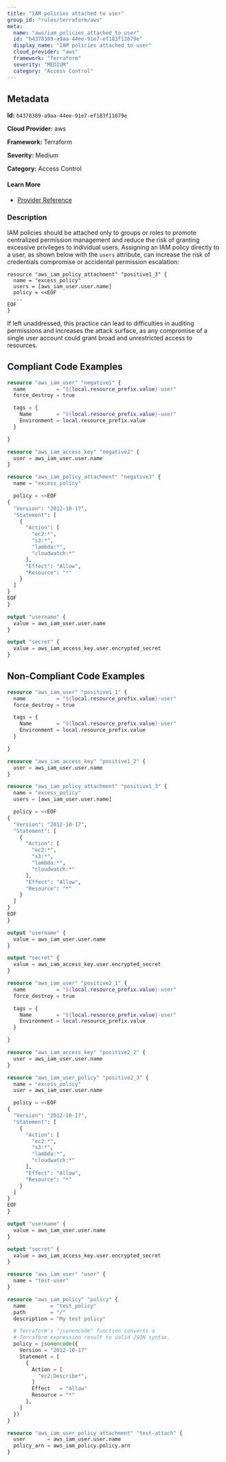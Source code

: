 ```yaml
---
title: "IAM policies attached to user"
group_id: "rules/terraform/aws"
meta:
  name: "aws/iam_policies_attached_to_user"
  id: "b4378389-a9aa-44ee-91e7-ef183f11079e"
  display_name: "IAM policies attached to user"
  cloud_provider: "aws"
  framework: "Terraform"
  severity: "MEDIUM"
  category: "Access Control"
---
```

## Metadata

**Id:** `b4378389-a9aa-44ee-91e7-ef183f11079e`

**Cloud Provider:** aws

**Framework:** Terraform

**Severity:** Medium

**Category:** Access Control

#### Learn More

 - [Provider Reference](https://registry.terraform.io/providers/hashicorp/aws/latest/docs/resources/iam_policy_attachment)

### Description

 IAM policies should be attached only to groups or roles to promote centralized permission management and reduce the risk of granting excessive privileges to individual users. Assigning an IAM policy directly to a user, as shown below with the `users` attribute, can increase the risk of credentials compromise or accidental permission escalation:

```
resource "aws_iam_policy_attachment" "positive1_3" {
  name = "excess_policy"
  users = [aws_iam_user.user.name]
  policy = <<EOF
  ...
EOF
}
```

If left unaddressed, this practice can lead to difficulties in auditing permissions and increases the attack surface, as any compromise of a single user account could grant broad and unrestricted access to resources.


## Compliant Code Examples
```terraform
resource "aws_iam_user" "negative1" {
  name          = "${local.resource_prefix.value}-user"
  force_destroy = true

  tags = {
    Name        = "${local.resource_prefix.value}-user"
    Environment = local.resource_prefix.value
  }

}

resource "aws_iam_access_key" "negative2" {
  user = aws_iam_user.user.name
}

resource "aws_iam_policy_attachment" "negative3" {
  name = "excess_policy"

  policy = <<EOF
{
  "Version": "2012-10-17",
  "Statement": [
    {
      "Action": [
        "ec2:*",
        "s3:*",
        "lambda:*",
        "cloudwatch:*"
      ],
      "Effect": "Allow",
      "Resource": "*"
    }
  ]
}
EOF
}

output "username" {
  value = aws_iam_user.user.name
}

output "secret" {
  value = aws_iam_access_key.user.encrypted_secret
}


```
## Non-Compliant Code Examples
```terraform
resource "aws_iam_user" "positive1_1" {
  name          = "${local.resource_prefix.value}-user"
  force_destroy = true

  tags = {
    Name        = "${local.resource_prefix.value}-user"
    Environment = local.resource_prefix.value
  }

}

resource "aws_iam_access_key" "positive1_2" {
  user = aws_iam_user.user.name
}

resource "aws_iam_policy_attachment" "positive1_3" {
  name = "excess_policy"
  users = [aws_iam_user.user.name]

  policy = <<EOF
{
  "Version": "2012-10-17",
  "Statement": [
    {
      "Action": [
        "ec2:*",
        "s3:*",
        "lambda:*",
        "cloudwatch:*"
      ],
      "Effect": "Allow",
      "Resource": "*"
    }
  ]
}
EOF
}

output "username" {
  value = aws_iam_user.user.name
}

output "secret" {
  value = aws_iam_access_key.user.encrypted_secret
}


```

```terraform
resource "aws_iam_user" "positive2_1" {
  name          = "${local.resource_prefix.value}-user"
  force_destroy = true

  tags = {
    Name        = "${local.resource_prefix.value}-user"
    Environment = local.resource_prefix.value
  }

}

resource "aws_iam_access_key" "positive2_2" {
  user = aws_iam_user.user.name
}

resource "aws_iam_user_policy" "positive2_3" {
  name = "excess_policy"
  user = aws_iam_user.user.name

  policy = <<EOF
{
  "Version": "2012-10-17",
  "Statement": [
    {
      "Action": [
        "ec2:*",
        "s3:*",
        "lambda:*",
        "cloudwatch:*"
      ],
      "Effect": "Allow",
      "Resource": "*"
    }
  ]
}
EOF
}

output "username" {
  value = aws_iam_user.user.name
}

output "secret" {
  value = aws_iam_access_key.user.encrypted_secret
}


```

```terraform
resource "aws_iam_user" "user" {
  name = "test-user"
}

resource "aws_iam_policy" "policy" {
  name        = "test_policy"
  path        = "/"
  description = "My test policy"

  # Terraform's "jsonencode" function converts a
  # Terraform expression result to valid JSON syntax.
  policy = jsonencode({
    Version = "2012-10-17"
    Statement = [
      {
        Action = [
          "ec2:Describe*",
        ]
        Effect   = "Allow"
        Resource = "*"
      },
    ]
  })
}

resource "aws_iam_user_policy_attachment" "test-attach" {
  user       = aws_iam_user.user.name
  policy_arn = aws_iam_policy.policy.arn
}

```